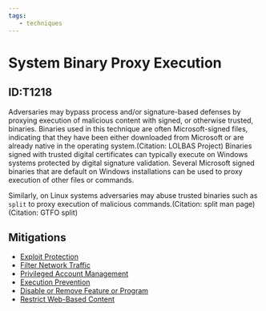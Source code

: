 ```yaml
---
tags:
   - techniques
---
```

# System Binary Proxy Execution
## ID:T1218
Adversaries may bypass process and/or signature-based defenses by proxying execution of malicious content with signed, or otherwise trusted, binaries. Binaries used in this technique are often Microsoft-signed files, indicating that they have been either downloaded from Microsoft or are already native in the operating system.(Citation: LOLBAS Project) Binaries signed with trusted digital certificates can typically execute on Windows systems protected by digital signature validation. Several Microsoft signed binaries that are default on Windows installations can be used to proxy execution of other files or commands.

Similarly, on Linux systems adversaries may abuse trusted binaries such as <code>split</code> to proxy execution of malicious commands.(Citation: split man page)(Citation: GTFO split)
## Mitigations
* [Exploit Protection](/mitre/mitigations/M1050)
* [Filter Network Traffic](/mitre/mitigations/M1037)
* [Privileged Account Management](/mitre/mitigations/M1026)
* [Execution Prevention](/mitre/mitigations/M1038)
* [Disable or Remove Feature or Program](/mitre/mitigations/M1042)
* [Restrict Web-Based Content](/mitre/mitigations/M1021)
